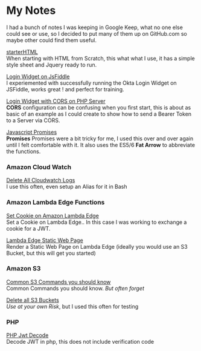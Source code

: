 # My Notes

I had a bunch of notes I was keeping in Google Keep, what no one else could see or use, so I decided to put many of them up on GitHub.com so maybe other could find them useful.

[starterHTML](./starterHTML) <br/>
When starting with HTML from Scratch, this what what I use,
it has a simple style sheet and Jquery
ready to run.

[Login Widget on JsFiddle](./loginWidgetJsfiddle) <br/>
I experiemented with successfully running the Okta Login Widget on JSFiddle, works great ! and perfect for training.

[Login Widget with CORS on PHP Server](./loginWidgetCorsOnPhp) <br/>
**CORS** configuration can be confusing when you first start, this is about as basic
of an example as I could create to show how to send a Bearer Token to a Server
via CORS.

[Javascript Promises](./javascriptPromises) <br/>
**Promises** Promises were a bit tricky for me, I used this over and over again until 
I felt comfortable with it. It also uses the ES5/6 **Fat Arrow** to abbreviate the functions.

### Amazon Cloud Watch

[Delete All Cloudwatch Logs](./amazonDeleteCloudLogs) <br/>
I use this often, even setup an Alias for it in Bash

### Amazon Lambda Edge Functions
[Set Cookie on Amazon Lambda Edge](./lambdaEdgeSetCookie) <br/>
Set a Cookie on Lambda Edge.. In this case I was working to exchange a cookie for a JWT. 

[Lambda Edge Static Web Page](./lambdaEdgeStaticWebpage) <br/>
Render a Static Web Page on Lambda Edge (ideally you would use an S3 Bucket, but this will get you started)

### Amazon S3

[Common S3 Commands you should know](./amazonS3CommonCommands) <br/>
Common Commands you should know. *But often forget*

[Delete all S3 Buckets](./amazonDeleteS3Buckets) <br/>
*Use at your own Risk*, but I used this often for testing

### PHP

[PHP Jwt Decode](./phpDecodeJwt) <br/>
Decode JWT in php, this does not include verification code


